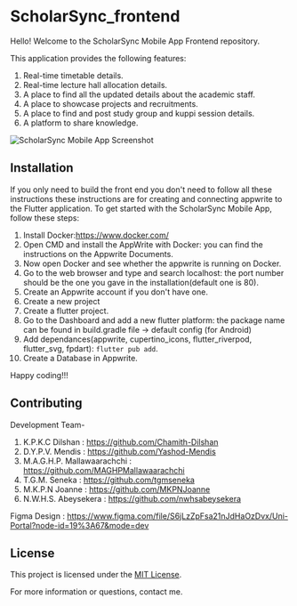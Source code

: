 # ScholarSync_frontend

Hello! Welcome to the ScholarSync Mobile App Frontend repository.

This application provides the following features:

1. Real-time timetable details.
2. Real-time lecture hall allocation details.
3. A place to find all the updated details about the academic staff.
4. A place to showcase projects and recruitments.
5. A place to find and post study group and kuppi session details.
6. A platform to share knowledge.

![ScholarSync Mobile App Screenshot](./screenshot.png)

## Installation

If you only need to build the front end you don't need to follow all these instructions
these instructions are for creating and connecting appwrite to the Flutter application.
To get started with the ScholarSync Mobile App, follow these steps:

1. Install Docker:https://www.docker.com/
2. Open CMD and install the AppWrite with Docker: you can find the instructions on the Appwrite Documents.
3. Now open Docker and see whether the appwrite is running on Docker.
4. Go to the web browser and type and search localhost: the port number should be the one you gave in the installation(default one is 80).
5. Create an Appwrite account if you don't have one.
6. Create a new project
7. Create a flutter project.
8. Go to the Dashboard  and add a new flutter platform: the package name can be found in build.gradle file -> default config (for Android)
9. Add dependances(appwrite, cupertino_icons, flutter_riverpod, flutter_svg, fpdart):  `flutter pub add`.
10. Create a Database in Appwrite.
    
Happy coding!!!

## Contributing
Development Team-
1. K.P.K.C Dilshan : https://github.com/Chamith-Dilshan
2. D.Y.P.V. Mendis : https://github.com/Yashod-Mendis
3. M.A.G.H.P. Mallawaarachchi : https://github.com/MAGHPMallawaarachchi
4. T.G.M. Seneka : https://github.com/tgmseneka
5. M.K.P.N Joanne : https://github.com/MKPNJoanne
6. N.W.H.S. Abeysekera : https://github.com/nwhsabeysekera

Figma Design : https://www.figma.com/file/S6jLzZpFsa21nJdHaOzDvx/Uni-Portal?node-id=19%3A67&mode=dev

## License

This project is licensed under the [MIT License](LICENSE).

For more information or questions, contact me.

